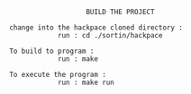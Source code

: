 
                           BUILD THE PROJECT 

        change into the hackpace cloned directory :
                    run : cd ./sortin/hackpace

        To build to program :
                    run : make

        To execute the program :
                    run : make run
